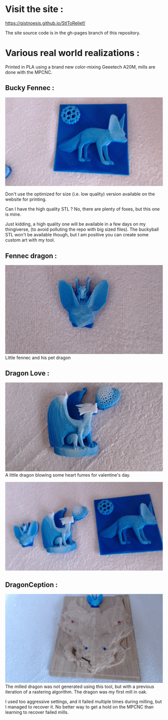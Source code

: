 # Visit the site : 

https://gistnoesis.github.io/StlToRelief/

The site source code is in the gh-pages branch of this repository.

# Various real world realizations :

Printed in PLA using a brand new color-mixing Geeetech A20M, mills are done with the MPCNC.

## Bucky Fennec :
![Bucky Fennec](https://raw.githubusercontent.com/gistnoesis/StlToRelief/master/pictures/3d-printed-BuckyFennec.jpg)

Don't use the optimized for size (i.e. low quality) version available on the website for printing.

Can I have the high quality STL ? No, there are plenty of foxes, but this one is mine.

Just kidding, a high quality one will be available in a few days on my thingiverse, (to avoid polluting the repo with big sized files). The buckyball STL won't be available though, but I am positive you can create some custom art with my tool.

## Fennec dragon :
![Fennec dragon](https://raw.githubusercontent.com/gistnoesis/StlToRelief/master/pictures/3d-printed-fennec-dragon.jpg)
Little fennec and his pet dragon

## Dragon Love :
![dragon love](https://raw.githubusercontent.com/gistnoesis/StlToRelief/master/pictures/3d-pinted-dragon-love.jpg)
A little dragon blowing some heart fumes for valentine's day.

![Side by Side for Scale](https://raw.githubusercontent.com/gistnoesis/StlToRelief/master/pictures/sidebysideforscale.jpg)

## DragonCeption :
![dragonception](https://raw.githubusercontent.com/gistnoesis/StlToRelief/master/pictures/dragonception.jpg)
The milled dragon was not generated using this tool, but with a previous iteration of a rastering algorithm. The dragon was my first mill in oak.

I used too aggressive settings, and it failed multiple times during milling, but I managed to recover it. No better way to get a hold on the MPCNC than learning to recover failed mills.
